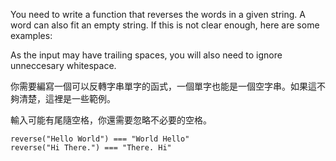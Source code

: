 You need to write a function that reverses the words in a given string. A word can also fit an empty string. If this is not clear enough, here are some examples:

As the input may have trailing spaces, you will also need to ignore unneccesary whitespace.

你需要編寫一個可以反轉字串單字的函式，一個單字也能是一個空字串。如果這不夠清楚，這裡是一些範例。

輸入可能有尾隨空格，你還需要忽略不必要的空格。
```
reverse("Hello World") === "World Hello"
reverse("Hi There.") === "There. Hi"

```